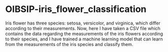 # OIBSIP-iris_flower_classification
Iris flower has three species: setosa, versicolor, and virginica, which differ according to their
measurements. Now, here I have taken a CSV file which contains the data regarding the measurements
of the iris flowers according to their species, and I have trained a machine learning model that can learn from the
measurements of the iris species and classify them.
